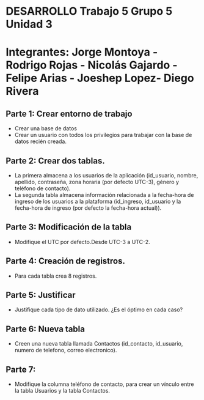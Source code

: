 # DESARROLLO Trabajo 5 Grupo 5 Unidad 3
# Integrantes: Jorge Montoya - Rodrigo Rojas - Nicolás Gajardo - Felipe Arias - Joeshep Lopez- Diego Rivera

## Parte 1: Crear entorno de trabajo
- Crear una base de datos
- Crear un usuario con todos los privilegios para trabajar con la base de datos recién creada.
## Parte 2: Crear dos tablas.
- La primera almacena a los usuarios de la aplicación (id_usuario, nombre, apellido,
contraseña, zona horaria (por defecto UTC-3), género y teléfono de contacto).
- La segunda tabla almacena información relacionada a la fecha-hora de ingreso de los
usuarios a la plataforma (id_ingreso, id_usuario y la fecha-hora de ingreso (por defecto la
fecha-hora actual)).
## Parte 3: Modificación de la tabla
- Modifique el UTC por defecto.Desde UTC-3 a UTC-2.
## Parte 4: Creación de registros.
- Para cada tabla crea 8 registros.
## Parte 5: Justificar
- Justifique cada tipo de dato utilizado. ¿Es el óptimo en cada caso?
## Parte 6: Nueva tabla
- Creen una nueva tabla llamada Contactos (id_contacto, id_usuario, numero de telefono, correo electronico).
## Parte 7: 
- Modifique la columna teléfono de contacto, para crear un vínculo entre la tabla Usuarios y la tabla Contactos.